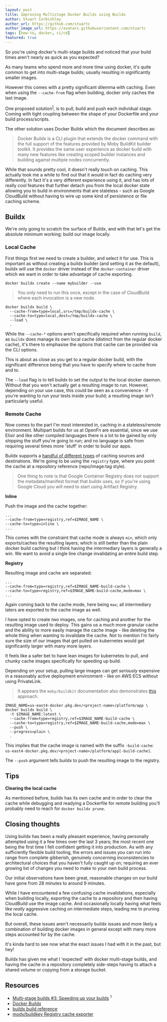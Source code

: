 ```yaml
---
layout: post
title: Improving Multistage Docker Builds using Buildx
author: Stuart Corbishley
author_url: https://github.com/stuartc
author_image_url: https://avatars.githubusercontent.com/stuartc
tags: [how-to, docker, ci/cd]
featured: true
---
```


So you're using docker's multi-stage builds and noticed that your build times
aren't nearly as quick as you expected?

<!--truncate-->

As many teams who spend more and more time using docker, it's quite common
to get into multi-stage builds; usually resulting in significantly smaller
images.

However this comes with a pretty significant dilemma with caching.
Even when using the `--cache-from` flag when building, docker only caches
the last image.

One proposed solution<sup>[1](#ref1)</sup>, is to pull, build and push each
individual stage. Coming with tight coupling between the shape of your Dockerfile
and your build process/scripts.

The other solution uses Docker Buildx which the document describes as:

> Docker Buildx is a CLI plugin that extends the docker command with the full 
> support of the features provided by Moby BuildKit builder toolkit.
> It provides the same user experience as docker build with many new 
> features like creating scoped builder instances and building against 
> multiple nodes concurrently.

While that sounds pretty cool, it doesn't really touch on caching. This actually
took me a while to find out that it would in fact do caching very differently.
In fact it's a very different experience using it, and has lots of really
cool features that further detach you from the local docker state allowing
you to build in environments that are stateless - such as Google CloudBuild
without having to wire up some kind of persistence or file caching scheme.

## Buildx

We're only going to scratch the surface of Buildx, and with that let's get
the absolute minimum working; build our image locally.

### Local Cache

First things first we need to create a builder, and select it for use.
This is important as without creating a buildx builder (and setting it as the
default), buildx will use the `docker` driver instead of the `docker-container`
driver which we want in order to take advantage of cache exporting.

```
docker buildx create --name mybuilder --use
```

> You only need to run this once, except in the case of CloudBuild where each
> invocation is a new node.

```
docker buildx build \
  --cache-from=type=local,src=/tmp/buildx-cache \
  --cache-to=type=local,dest=/tmp/buildx-cache \
  --load \
  .
```

While the `--cache-*` options aren't specifically required when running `build`,
as `buildx` does manage its own local cache (distinct from the regular docker
cache), it's there to emphasise the options that cache can be provided via 
the CLI options.

This is about as close as you get to a regular docker build, with the significant
difference being that you have to specify where to cache from and to.

The `--load` flag is to tell buildx to set the output to the local docker 
daemon. Without that you won't actually get a resulting image to run. However,
depending on your use case, this could be seen as a convenience - if you're 
wanting to run your tests inside your build; a resulting image isn't particularly
useful.

### Remote Cache

Now comes to the part I'm most interested in, caching in a stateless/remote
environment. Multipart builds for us at OpenFn are essential, since we use
Elixir and like other compiled languages there is a lot to be gained by only
shipping the stuff you're going to run; and no language is safe from requiring
several times more 'stuff' in order to build our apps.

Buildx supports a [handful of different types](https://github.com/docker/buildx/blob/master/docs/reference/buildx_build.md#-export-build-cache-to-an-external-cache-destination---cache-to)
of caching sources and destinations. We're going to be using the `registry` type,
where you point the cache at a repository reference (repo/image:tag style).

> One thing to note is that Google Container Registry does not support the 
> metadata/manifest format that buildx uses, so if you're using Google Cloud
> you will need to start using Artifact Registry.

**Inline**  

Push the image and the cache together: 
```
...
--cache-from=type=registry,ref=$IMAGE_NAME \
--cache-to=type=inline \
...
```

This comes with the constraint that cache mode is always `min`, which only
exports/caches the resulting layers; which is still better than the plain
docker build caching but I think having the intermediary layers is generally
a win. We want to avoid a single line change invalidating an entire build step.

**Registry**

Resulting image and cache are separated:

```
...
--cache-from=type=registry,ref=$IMAGE_NAME-build-cache \
--cache-to=type=registry,ref=$IMAGE_NAME-build-cache,mode=max \
...
```

Again coming back to the cache mode, here being `max`; all intermediary
laters are exported to the cache image as well.

I have opted to create _two_ images, one for caching and another for the resulting
image used to deploy. This gains us a much more granular cache and the 
ability to  more easily manage the cache image -
like deleting the whole thing when wanting to invalidate
the cache. Not to mention I'm fairly sure the size of our images that get pulled
on kubernetes would get significantly larger with many more layers.

It feels like a safer bet to have lean images for kubernetes to pull, and chunky
cache images specifically for speeding up build.

Depending on your setup, pulling large images can get _seriously_ expensive in a
reasonably active deployment environment - like on AWS ECS without using PrivateLink.

> It appears the `moby/buildkit` documentation also demonstrates
> [this](https://github.com/moby/buildkit#registry-push-image-and-cache-separately) approach.

```
IMAGE_NAME=us-east4-docker.pkg.dev/<project-name>/platform/app \
docker buildx build \
  -t $IMAGE_NAME:latest \
  --cache-from=type=registry,ref=$IMAGE_NAME-build-cache \
  --cache-to=type=registry,ref=$IMAGE_NAME-build-cache,mode=max \
  --push \
  --progress=plain \
  .
```

This implies that the cache image is named with the suffix `-build-cache`:  
`us-east4-docker.pkg.dev/<project-name>/platform/app[-build-cache]`.

The `--push` argument tells buildx to push the resulting image to the registry.

## Tips

**Clearing the local cache**

As mentioned before, buildx has its own cache and in order to clear the cache
while debugging and readying a Dockerfile for remote building you'll probably
need to reach for `docker buildx prune`.

## Closing thoughts

Using buildx has been a really pleasant experience, having personally attempted
using it a few times over the last 3 years; the most recent one being the first 
time I felt confident getting it into production. As with any sufficiently
flexible build tooling, the errors and issues you can run into range from 
complete gibberish, genuinely concerning inconsistencies to architectural
choices that you haven't fully caught up on; requiring an ever growing list
of changes you need to make to your own build process.

Our initial observations have been great, reasonable changes on our build
have gone from 28 minutes to around 9 minutes. 

While I have encountered a few confusing cache invalidations, especially when
building locally, exporting the cache to a repository and then having CloudBuild
use the image cache. And occasionally locally having what feels like _really_
aggressive caching on intermediate steps, leading me to pruning the local cache.

But overall, these issues aren't necessarily buildx issues and more likely a 
combination of building docker images in general except with many more steps
accounted for by the cache.

It's kinda hard to see now what the exact issues I had with it in the past,
but hey! 

Buildx has given me what I 'expected' with docker multi-stage builds, and having
the cache in a repository completely side-steps having to attach a shared volume
or copying from a storage bucket.

## Resources

- [Multi-stage builds #3: Speeding up your builds](https://pythonspeed.com/articles/faster-multi-stage-builds/) <a name="ref1"><sup>1</sup></a>
- [Docker Buildx](https://docs.docker.com/buildx/working-with-buildx/)
- [buildx build reference](https://github.com/docker/buildx/blob/master/docs/reference/buildx_build.md#buildx-build)
- [mody/buildkey Registry cache exporter](https://github.com/moby/buildkit#registry-push-image-and-cache-separately)

